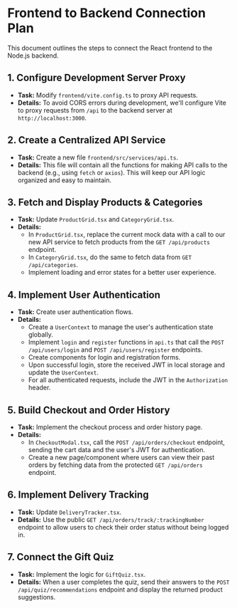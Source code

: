 # Frontend to Backend Connection Plan

This document outlines the steps to connect the React frontend to the Node.js backend.

## 1. Configure Development Server Proxy

- **Task:** Modify `frontend/vite.config.ts` to proxy API requests.
- **Details:** To avoid CORS errors during development, we'll configure Vite to proxy requests from `/api` to the backend server at `http://localhost:3000`.

## 2. Create a Centralized API Service

- **Task:** Create a new file `frontend/src/services/api.ts`.
- **Details:** This file will contain all the functions for making API calls to the backend (e.g., using `fetch` or `axios`). This will keep our API logic organized and easy to maintain.

## 3. Fetch and Display Products & Categories

- **Task:** Update `ProductGrid.tsx` and `CategoryGrid.tsx`.
- **Details:**
  - In `ProductGrid.tsx`, replace the current mock data with a call to our new API service to fetch products from the `GET /api/products` endpoint.
  - In `CategoryGrid.tsx`, do the same to fetch data from `GET /api/categories`.
  - Implement loading and error states for a better user experience.

## 4. Implement User Authentication

- **Task:** Create user authentication flows.
- **Details:**
  - Create a `UserContext` to manage the user's authentication state globally.
  - Implement `login` and `register` functions in `api.ts` that call the `POST /api/users/login` and `POST /api/users/register` endpoints.
  - Create components for login and registration forms.
  - Upon successful login, store the received JWT in local storage and update the `UserContext`.
  - For all authenticated requests, include the JWT in the `Authorization` header.

## 5. Build Checkout and Order History

- **Task:** Implement the checkout process and order history page.
- **Details:**
  - In `CheckoutModal.tsx`, call the `POST /api/orders/checkout` endpoint, sending the cart data and the user's JWT for authentication.
  - Create a new page/component where users can view their past orders by fetching data from the protected `GET /api/orders` endpoint.

## 6. Implement Delivery Tracking

- **Task:** Update `DeliveryTracker.tsx`.
- **Details:** Use the public `GET /api/orders/track/:trackingNumber` endpoint to allow users to check their order status without being logged in.

## 7. Connect the Gift Quiz

- **Task:** Implement the logic for `GiftQuiz.tsx`.
- **Details:** When a user completes the quiz, send their answers to the `POST /api/quiz/recommendations` endpoint and display the returned product suggestions.
